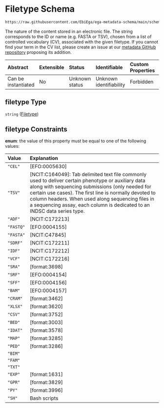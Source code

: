 # Filetype Schema

```txt
https://raw.githubusercontent.com/EbiEga/ega-metadata-schema/main/schemas/EGA.common-definitions.json#/definitions/file_object/properties/filetype
```

The nature of the content stored in an electronic file. The string corresponds to the ID or name (e.g. FASTA or TSV), chosen from a list of controlled vocabulary (CV), associated with the given filetype. If you cannot find your term in the CV list, please create an issue at our [metadata GitHub repository](https://github.com/EbiEga/ega-metadata-schema/issues/new/choose) proposing its addition.

| Abstract            | Extensible | Status         | Identifiable            | Custom Properties | Additional Properties | Access Restrictions | Defined In                                                                                           |
| :------------------ | :--------- | :------------- | :---------------------- | :---------------- | :-------------------- | :------------------ | :--------------------------------------------------------------------------------------------------- |
| Can be instantiated | No         | Unknown status | Unknown identifiability | Forbidden         | Forbidden             | none                | [EGA.common-definitions.json\*](../../../schemas/EGA.common-definitions.json "open original schema") |

## filetype Type

`string` ([Filetype](ega-12-definitions-ega-file-object-properties-filetype.md))

## filetype Constraints

**enum**: the value of this property must be equal to one of the following values:

| Value     | Explanation                                                                                                                                                                                                                                                                                                                                       |
| :-------- | :------------------------------------------------------------------------------------------------------------------------------------------------------------------------------------------------------------------------------------------------------------------------------------------------------------------------------------------------ |
| `"CEL"`   | \[EFO:0005630]                                                                                                                                                                                                                                                                                                                                    |
| `"TSV"`   | \[NCIT:C164049]: Tab delimited text file commonly used to deliver certain phenotype or auxiliary data along with sequencing submissions (only needed for certain use cases). The first line is normally devoted to column headers. When used along sequencing files in a sequencing assay, each column is dedicated to an INDSC data series type. |
| `"ADF"`   | \[NCIT:C172213]                                                                                                                                                                                                                                                                                                                                   |
| `"FASTQ"` | \[EFO:0004155]                                                                                                                                                                                                                                                                                                                                    |
| `"FASTA"` | \[NCIT:C47845]                                                                                                                                                                                                                                                                                                                                    |
| `"SDRF"`  | \[NCIT:C172211]                                                                                                                                                                                                                                                                                                                                   |
| `"IDF"`   | \[NCIT:C172212]                                                                                                                                                                                                                                                                                                                                   |
| `"VCF"`   | \[NCIT:C172216]                                                                                                                                                                                                                                                                                                                                   |
| `"SRA"`   | \[format:3698]                                                                                                                                                                                                                                                                                                                                    |
| `"SRF"`   | \[EFO:0004154]                                                                                                                                                                                                                                                                                                                                    |
| `"SFF"`   | \[EFO:0004156]                                                                                                                                                                                                                                                                                                                                    |
| `"BAM"`   | \[EFO:0004157]                                                                                                                                                                                                                                                                                                                                    |
| `"CRAM"`  | \[format:3462]                                                                                                                                                                                                                                                                                                                                    |
| `"XLSX"`  | \[format:3620]                                                                                                                                                                                                                                                                                                                                    |
| `"CSV"`   | \[format:3752]                                                                                                                                                                                                                                                                                                                                    |
| `"BED"`   | \[format:3003]                                                                                                                                                                                                                                                                                                                                    |
| `"IDAT"`  | \[format:3578]                                                                                                                                                                                                                                                                                                                                    |
| `"MAP"`   | \[format:3285]                                                                                                                                                                                                                                                                                                                                    |
| `"PED"`   | \[format:3286]                                                                                                                                                                                                                                                                                                                                    |
| `"BIM"`   |                                                                                                                                                                                                                                                                                                                                                   |
| `"FAM"`   |                                                                                                                                                                                                                                                                                                                                                   |
| `"TXT"`   |                                                                                                                                                                                                                                                                                                                                                   |
| `"EXP"`   | \[format:1631]                                                                                                                                                                                                                                                                                                                                    |
| `"GPR"`   | \[format:3829]                                                                                                                                                                                                                                                                                                                                    |
| `"PY"`    | \[format:3996]                                                                                                                                                                                                                                                                                                                                    |
| `"SH"`    | Bash scripts                                                                                                                                                                                                                                                                                                                                      |
